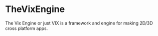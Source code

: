 # TheVixEngine
The Vix Engine or just VIX is a framework and engine for making 2D/3D cross platform apps.
